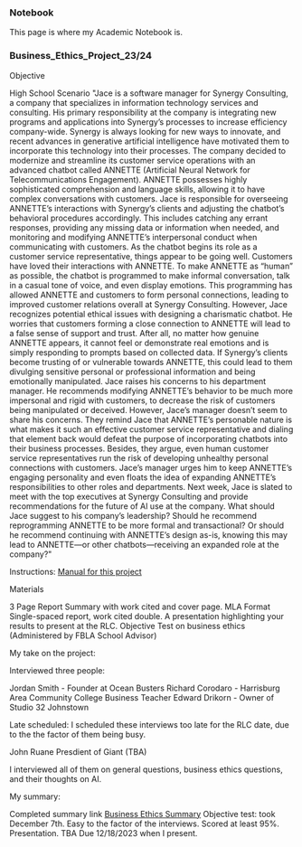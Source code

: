 ### Notebook

This page is where my Academic Notebook is.

### Business_Ethics_Project_23/24

Objective

High School Scenario
"Jace is a software manager for Synergy Consulting, a company that specializes in information technology services and consulting. His primary responsibility at the company is integrating new programs and applications into Synergy’s processes to increase efficiency company-wide.
Synergy is always looking for new ways to innovate, and recent advances in generative artificial intelligence have motivated them to incorporate this technology into their processes. The company decided to modernize and streamline its customer service operations with an advanced chatbot called ANNETTE (Artificial Neural Network for Telecommunications Engagement). ANNETTE possesses highly sophisticated comprehension and language skills, allowing it to have complex conversations with customers.
Jace is responsible for overseeing ANNETTE’s interactions with Synergy’s clients and adjusting the chatbot’s behavioral procedures accordingly. This includes catching any errant responses, providing any missing data or information when needed, and monitoring and modifying ANNETTE’s interpersonal conduct when communicating with customers.
As the chatbot begins its role as a customer service representative, things appear to be going well. Customers have loved their interactions with ANNETTE. To make ANNETTE as “human” as possible, the chatbot is programmed to make informal conversation, talk in a casual tone of voice, and even display emotions. This programming has allowed ANNETTE and customers to form personal connections, leading to improved customer relations overall at Synergy Consulting.
However, Jace recognizes potential ethical issues with designing a charismatic chatbot. He worries that customers forming a close connection to ANNETTE will lead to a false sense of support and trust. After all, no matter how genuine ANNETTE appears, it cannot feel or demonstrate real emotions and is simply responding to prompts based on collected data. If Synergy’s clients become trusting of or vulnerable towards ANNETTE, this could lead to them divulging sensitive personal or professional information and being emotionally manipulated.
Jace raises his concerns to his department manager. He recommends modifying ANNETTE’s behavior to be much more impersonal and rigid with customers, to decrease the risk of customers being manipulated or deceived. However, Jace’s manager doesn’t seem to share his concerns. They remind Jace that ANNETTE’s personable nature is what makes it such an effective customer service representative and dialing that element back would defeat the purpose of incorporating chatbots into their business processes. Besides, they argue, even human customer service representatives run the risk of developing unhealthy personal connections with customers. Jace’s manager urges him to keep ANNETTE’s engaging personality and even floats the idea of expanding ANNETTE’s responsibilities to other roles and departments.
Next week, Jace is slated to meet with the top executives at Synergy Consulting and provide recommendations for the future of AI use at the company. What should Jace suggest to his company’s leadership? Should he recommend reprogramming ANNETTE to be more formal and transactional? Or should he recommend continuing with ANNETTE’s design as-is, knowing this may lead to ANNETTE—or other chatbots—receiving an expanded role at the company?"


Instructions: [Manual for this project]()

Materials 

3 Page Report Summary with work cited and cover page. MLA Format Single-spaced report, work cited double.
A presentation highlighting your results to present at the RLC.
Objective Test on business ethics (Administered by FBLA School Advisor)


My take on the project:


Interviewed three people:

Jordan Smith - Founder at Ocean Busters
Richard Corodaro - Harrisburg Area Community College Business Teacher
Edward Drikorn - Owner of Studio 32 Johnstown

Late scheduled:
I scheduled these interviews too late for the RLC date, due to the the factor of them being busy. 

John Ruane Presdient of Giant (TBA)

 I interviewed all of them on general questions, business ethics questions, and their thoughts on AI.



 My summary:

 Completed summary link [Business Ethics Summary](Owen_Dobson_Business_Ethics_Summary.pdf)
 Objective test: took December 7th. Easy to the factor of the interviews. Scored at least 95%.
 Presentation. TBA Due 12/18/2023 when I present. 

